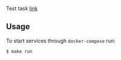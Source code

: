 Test task [link](https://gist.github.com/TwiceII/2c67567003a2b375589c4bf67d874db0)

## Usage
To start services through `docker-compose` run:
```
$ make run
```
